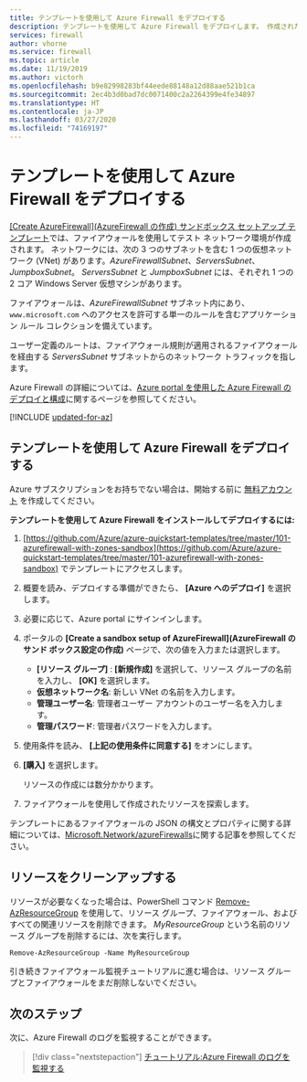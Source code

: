 ```yaml
---
title: テンプレートを使用して Azure Firewall をデプロイする
description: テンプレートを使用して Azure Firewall をデプロイします。 作成されたネットワークには、3 つのサブネットを含む 1 つの VNet があります。 2 コア Windows Server 仮想マシンが 2 台デプロイされています。
services: firewall
author: vhorne
ms.service: firewall
ms.topic: article
ms.date: 11/19/2019
ms.author: victorh
ms.openlocfilehash: b9e82998283bf44eede88148a12d88aae521b1ca
ms.sourcegitcommit: 2ec4b3d0bad7dc0071400c2a2264399e4fe34897
ms.translationtype: HT
ms.contentlocale: ja-JP
ms.lasthandoff: 03/27/2020
ms.locfileid: "74169197"
---
```

# <a name="deploy-azure-firewall-using-a-template"></a>テンプレートを使用して Azure Firewall をデプロイする

[[Create AzureFirewall]\(AzureFirewall の作成\) サンドボックス セットアップ テンプレート](https://github.com/Azure/azure-quickstart-templates/tree/master/101-azurefirewall-with-zones-sandbox)では、ファイアウォールを使用してテスト ネットワーク環境が作成されます。 ネットワークには、次の 3 つのサブネットを含む 1 つの仮想ネットワーク (VNet) があります。*AzureFirewallSubnet*、*ServersSubnet*、*JumpboxSubnet*。 *ServersSubnet* と *JumpboxSubnet* には、それぞれ 1 つの 2 コア Windows Server 仮想マシンがあります。

ファイアウォールは、*AzureFirewallSubnet* サブネット内にあり、`www.microsoft.com` へのアクセスを許可する単一のルールを含むアプリケーション ルール コレクションを備えています。

ユーザー定義のルートは、ファイアウォール規則が適用されるファイアウォールを経由する *ServersSubnet* サブネットからのネットワーク トラフィックを指します。

Azure Firewall の詳細については、[Azure portal を使用した Azure Firewall のデプロイと構成](tutorial-firewall-deploy-portal.md)に関するページを参照してください。


[!INCLUDE [updated-for-az](../../includes/updated-for-az.md)]

## <a name="use-the-template-to-deploy-azure-firewall"></a>テンプレートを使用して Azure Firewall をデプロイする

Azure サブスクリプションをお持ちでない場合は、開始する前に [無料アカウント](https://azure.microsoft.com/free/?WT.mc_id=A261C142F) を作成してください。

**テンプレートを使用して Azure Firewall をインストールしてデプロイするには:**

1. [https://github.com/Azure/azure-quickstart-templates/tree/master/101-azurefirewall-with-zones-sandbox](https://github.com/Azure/azure-quickstart-templates/tree/master/101-azurefirewall-with-zones-sandbox) でテンプレートにアクセスします。
   
1. 概要を読み、デプロイする準備ができたら、 **[Azure へのデプロイ]** を選択します。
   
1. 必要に応じて、Azure portal にサインインします。 

1. ポータルの **[Create a sandbox setup of AzureFirewall]\(AzureFirewall のサンド ボックス設定の作成\)** ページで、次の値を入力または選択します。
   
   - **[リソース グループ]** : **[新規作成]** を選択して、リソース グループの名前を入力し、 **[OK]** を選択します。 
   - **仮想ネットワーク名**: 新しい VNet の名前を入力します。 
   - **管理ユーザー名**: 管理者ユーザー アカウントのユーザー名を入力します。
   - **管理パスワード**: 管理者パスワードを入力します。 
   
1. 使用条件を読み、 **[上記の使用条件に同意する]** をオンにします。
   
1. **[購入]** を選択します。
   
   リソースの作成には数分かかります。 
   
1. ファイアウォールを使用して作成されたリソースを探索します。 

テンプレートにあるファイアウォールの JSON の構文とプロパティに関する詳細については、[Microsoft.Network/azureFirewalls](/azure/templates/microsoft.network/azurefirewalls)に関する記事を参照してください。

## <a name="clean-up-resources"></a>リソースをクリーンアップする

リソースが必要なくなった場合は、PowerShell コマンド [Remove-AzResourceGroup](/powershell/module/az.resources/remove-azresourcegroup) を使用して、リソース グループ、ファイアウォール、およびすべての関連リソースを削除できます。 *MyResourceGroup* という名前のリソース グループを削除するには、次を実行します。 

```azurepowershell-interactive
Remove-AzResourceGroup -Name MyResourceGroup
```
引き続きファイアウォール監視チュートリアルに進む場合は、リソース グループとファイアウォールをまだ削除しないでください。 

## <a name="next-steps"></a>次のステップ

次に、Azure Firewall のログを監視することができます。

> [!div class="nextstepaction"]
> [チュートリアル:Azure Firewall のログを監視する](./tutorial-diagnostics.md)
